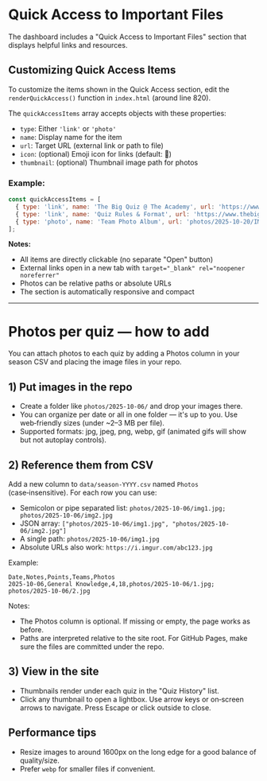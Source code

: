 # Quick Access to Important Files

The dashboard includes a "Quick Access to Important Files" section that displays helpful links and resources.

## Customizing Quick Access Items

To customize the items shown in the Quick Access section, edit the `renderQuickAccess()` function in `index.html` (around line 820).

The `quickAccessItems` array accepts objects with these properties:
- `type`: Either `'link'` or `'photo'`
- `name`: Display name for the item
- `url`: Target URL (external link or path to file)
- `icon`: (optional) Emoji icon for links (default: 🔗)
- `thumbnail`: (optional) Thumbnail image path for photos

### Example:

```javascript
const quickAccessItems = [
  { type: 'link', name: 'The Big Quiz @ The Academy', url: 'https://www.facebook.com/TheBigQuizUK', icon: '🔗' },
  { type: 'link', name: 'Quiz Rules & Format', url: 'https://www.thebigquiz.co.uk/', icon: '📋' },
  { type: 'photo', name: 'Team Photo Album', url: 'photos/2025-10-20/IMG_2821.jpeg', thumbnail: 'photos/2025-10-20/IMG_2821.jpeg' }
];
```

**Notes:**
- All items are directly clickable (no separate "Open" button)
- External links open in a new tab with `target="_blank" rel="noopener noreferrer"`
- Photos can be relative paths or absolute URLs
- The section is automatically responsive and compact

---

# Photos per quiz — how to add

You can attach photos to each quiz by adding a Photos column in your season CSV and placing the image files in your repo.

## 1) Put images in the repo
- Create a folder like `photos/2025-10-06/` and drop your images there.
- You can organize per date or all in one folder — it's up to you. Use web‑friendly sizes (under ~2–3 MB per file).
- Supported formats: jpg, jpeg, png, webp, gif (animated gifs will show but not autoplay controls).

## 2) Reference them from CSV
Add a new column to `data/season-YYYY.csv` named `Photos` (case‑insensitive). For each row you can use:
- Semicolon or pipe separated list: `photos/2025-10-06/img1.jpg; photos/2025-10-06/img2.jpg`
- JSON array: `["photos/2025-10-06/img1.jpg", "photos/2025-10-06/img2.jpg"]`
- A single path: `photos/2025-10-06/img1.jpg`
- Absolute URLs also work: `https://i.imgur.com/abc123.jpg`

Example:

```
Date,Notes,Points,Teams,Photos
2025-10-06,General Knowledge,4,18,photos/2025-10-06/1.jpg; photos/2025-10-06/2.jpg
```

Notes:
- The Photos column is optional. If missing or empty, the page works as before.
- Paths are interpreted relative to the site root. For GitHub Pages, make sure the files are committed under the repo.

## 3) View in the site
- Thumbnails render under each quiz in the "Quiz History" list.
- Click any thumbnail to open a lightbox. Use arrow keys or on‑screen arrows to navigate. Press Escape or click outside to close.

## Performance tips
- Resize images to around 1600px on the long edge for a good balance of quality/size.
- Prefer `webp` for smaller files if convenient.

